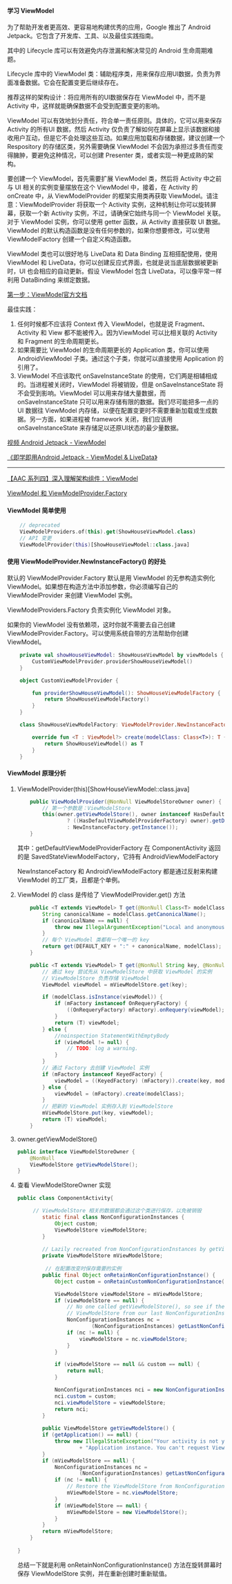 #### 学习 ViewModel

为了帮助开发者更高效、更容易地构建优秀的应用，Google 推出了 Android Jetpack。它包含了开发库、工具、以及最佳实践指南。

其中的 Lifecycle 库可以有效避免内存泄漏和解决常见的 Android 生命周期难题。

Lifecycle 库中的 ViewModel 类：辅助程序类，用来保存应用UI数据，负责为界面准备数据。它会在配置变更后继续存在。

推荐这样的架构设计：将应用所有的UI数据保存在 ViewModel 中，而不是 Activity 中，这样就能确保数据不会受到配置变更的影响。

ViewModel 可以有效地划分责任，符合单一责任原则。具体的，它可以用来保存 Activity 的所有UI 数据，然后 Activity 仅负责了解如何在屏幕上显示该数据和接收用户互动，但是它不会处理这些互动。如果应用加载和存储数据，建议创建一个 Respository 的存储区类，另外需要确保 ViewModel 不会因为承担过多责任而变得臃肿，要避免这种情况，可以创建 Presenter 类，或者实现一种更成熟的架构。

要创建一个 ViewModel，首先需要扩展 ViewModel 类，然后将 Activity 中之前与 UI 相关的实例变量摆放在这个 ViewModel 中，接着，在 Activity 的 onCreate 中，从 ViewModelProvider 的框架实用类再获取 ViewModel。请注意：ViewModelProvider 将获取一个 Activity 实例，这种机制让你可以旋转屏幕，获取一个新 Activity 实例，不过，请确保它始终与同一个 ViewModel 关联。对于 ViewModel 实例，你可以使用 getter 函数，从 Activity 直接获取 UI 数据。ViewModel 的默认构造函数是没有任何参数的，如果你想要修改，可以使用 ViewModelFactory 创建一个自定义构造函数。

ViewModel 类也可以很好地与 LiveData 和 Data Binding 互相搭配使用，使用 ViewModel 和 LiveData，你可以创建反应式界面，也就是说当底层数据被更新时，UI 也会相应的自动更新。假设 ViewModel 包含 LiveData，可以像平常一样利用 DataBinding 来绑定数据。

[第一步：ViewModel官方文档](<https://developer.android.com/topic/libraries/architecture/viewmodel>)

最佳实践：

1. 任何时候都不应该将 Context 传入 ViewModel，也就是说 Fragment、Activity 和 View 都不能被传入。因为ViewModel 可以比相关联的 Activity 和 Fragment 的生命周期更长。
2. 如果需要比 ViewModel 的生命周期更长的 Application 类，你可以使用 AndroidViewModel 子类。通过这个子类，你就可以直接使用 Application 的引用了。
3. ViewModel 不应该取代 onSaveInstanceState 的使用，它们两是相辅相成的。当进程被关闭时，ViewModel 将被销毁，但是 onSaveInstanceState 将不会受到影响。ViewModel 可以用来存储大量数据，而 onSaveInstanceState 只可以用来存储有限的数据。我们尽可能把多一点的 UI 数据往 ViewModel 内存储，以便在配置变更时不需要重新加载或生成数据。另一方面，如果进程被 framework 关闭，我们应该用 onSaveInstanceState 来存储足以还原UI状态的最少量数据。

[视频 Android Jetpack - ViewModel](<https://www.bilibili.com/video/av29949898>)

[《即学即用Android Jetpack - ViewModel & LiveData》](https://www.jianshu.com/p/81a284969f03)

------------------------------------------------------------------------

[【AAC 系列四】深入理解架构组件：ViewModel](https://juejin.im/post/5d0111c1e51d45108126d226)

[ViewModel 和 ViewModelProvider.Factory](https://blog.csdn.net/qq_43377749/article/details/100856599)

#### ViewModel 简单使用

```kotlin
	// deprecated
	ViewModelProviders.of(this).get(ShowHouseViewModel.class)
	// API 变更
	ViewModelProvider(this)[ShowHouseViewModel::class.java]
```

#### 使用 ViewModelProvider.NewInstanceFactory() 的好处

默认的 ViewModelProvider.Factory 默认是用 ViewModel 的无参构造实例化 ViewModel。如果想在构造方法中添加参数，你必须编写自己的 ViewModelProvider 来创建 ViewModel 实例。

ViewModelProviders.Factory 负责实例化 ViewModel 对象。

如果你的 ViewModel 没有依赖项，这时你就不需要去自己创建 ViewModelProvider.Factory。可以使用系统自带的方法帮助你创建 ViewModel。

```kotlin
	private val showHouseViewModel: ShowHouseViewModel by viewModels {
        CustomViewModelProvider.providerShowHouseViewModel()
    }

    object CustomViewModelProvider {

        fun providerShowHouseViewModel(): ShowHouseViewModelFactory {
            return ShowHouseViewModelFactory()
        }
    }

    class ShowHouseViewModelFactory: ViewModelProvider.NewInstanceFactory() {

        override fun <T : ViewModel?> create(modelClass: Class<T>): T {
            return ShowHouseViewModel() as T
        }
    }
```

#### ViewModel 原理分析

1. ViewModelProvider(this)[ShowHouseViewModel::class.java]

   ```java
       public ViewModelProvider(@NonNull ViewModelStoreOwner owner) {
           // 第一个参数是：ViewModelStore
           this(owner.getViewModelStore(), owner instanceof HasDefaultViewModelProviderFactory
                   ? ((HasDefaultViewModelProviderFactory) owner).getDefaultViewModelProviderFactory()
                   : NewInstanceFactory.getInstance());
       }
   ```

   其中：getDefaultViewModelProviderFactory 在 ComponentActivity 返回的是 SavedStateViewModelFactory，它持有 AndroidViewModelFactory

   NewInstanceFactory 和 AndroidViewModelFactory 都是通过反射来构建 ViewModel 的工厂类，且都是个单例。

2. ViewModel 的 class 是传给了 ViewModelProvider.get() 方法

   ```java
       public <T extends ViewModel> T get(@NonNull Class<T> modelClass) {
           String canonicalName = modelClass.getCanonicalName();
           if (canonicalName == null) {
               throw new IllegalArgumentException("Local and anonymous classes can not be ViewModels");
           }
           // 每个 ViewModel 类都有一个唯一的 key
           return get(DEFAULT_KEY + ":" + canonicalName, modelClass);
       }
   
       public <T extends ViewModel> T get(@NonNull String key, @NonNull Class<T> modelClass) {
           // 通过 key 尝试先从 ViewModelStore 中获取 ViewModel 的实例
           // ViewModelStore 负责存储 ViewModel
           ViewModel viewModel = mViewModelStore.get(key);
   
           if (modelClass.isInstance(viewModel)) {
               if (mFactory instanceof OnRequeryFactory) {
                   ((OnRequeryFactory) mFactory).onRequery(viewModel);
               }
               return (T) viewModel;
           } else {
               //noinspection StatementWithEmptyBody
               if (viewModel != null) {
                   // TODO: log a warning.
               }
           }
           // 通过 Factory 去创建 ViewModel 实例
           if (mFactory instanceof KeyedFactory) {
               viewModel = ((KeyedFactory) (mFactory)).create(key, modelClass);
           } else {
               viewModel = (mFactory).create(modelClass);
           }
           // 把新的 ViewModel 实例存入到 ViewModelStore
           mViewModelStore.put(key, viewModel);
           return (T) viewModel;
       }
   ```

3. owner.getViewModelStore()

   ```java
   public interface ViewModelStoreOwner {
       @NonNull
       ViewModelStore getViewModelStore();
   }
   ```

4. 查看 ViewModelStoreOwner 实现

   ```java
   public class ComponentActivity{
   
       	// ViewModelStore 相关的数据都会通过这个类进行保存，以免被销毁
           static final class NonConfigurationInstances {
               Object custom;
               ViewModelStore viewModelStore;
           }
       
           // Lazily recreated from NonConfigurationInstances by getViewModelStore()
           private ViewModelStore mViewModelStore;
       
      		// 在配置改变时保存需要的实例
           public final Object onRetainNonConfigurationInstance() {
               Object custom = onRetainCustomNonConfigurationInstance();
   
               ViewModelStore viewModelStore = mViewModelStore;
               if (viewModelStore == null) {
                   // No one called getViewModelStore(), so see if there was an existing
                   // ViewModelStore from our last NonConfigurationInstance
                   NonConfigurationInstances nc =
                           (NonConfigurationInstances) getLastNonConfigurationInstance();
                   if (nc != null) {
                       viewModelStore = nc.viewModelStore;
                   }
               }
   
               if (viewModelStore == null && custom == null) {
                   return null;
               }
   
               NonConfigurationInstances nci = new NonConfigurationInstances();
               nci.custom = custom;
               nci.viewModelStore = viewModelStore;
               return nci;
           }
       
           public ViewModelStore getViewModelStore() {
           if (getApplication() == null) {
               throw new IllegalStateException("Your activity is not yet attached to the "
                       + "Application instance. You can't request ViewModel before onCreate call.");
           }
           if (mViewModelStore == null) {
               NonConfigurationInstances nc =
                       (NonConfigurationInstances) getLastNonConfigurationInstance();
               if (nc != null) {
                   // Restore the ViewModelStore from NonConfigurationInstances
                   mViewModelStore = nc.viewModelStore;
               }
               if (mViewModelStore == null) {
                   mViewModelStore = new ViewModelStore();
               }
           }
           return mViewModelStore;
       }
       
   }
   ```

   总结一下就是利用 onRetainNonConfigurationInstance() 方法在旋转屏幕时保存 ViewModelStore 实例，并在重新创建时重新赋值。